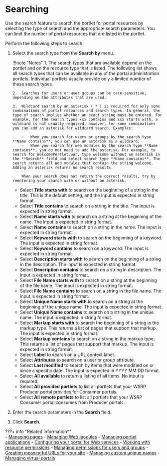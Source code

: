 # Searching

Use the search feature to search the portlet for portal resources by selecting the type of search and the appropriate search parameters. You can limit the number of portal resources that are listed in the portlet.

Perform the following steps to search:

1.  Select the search type from the **Search by** menu.

    !!!note "Notes"
        1.  The search types that are available depend on the portlet and on the resource type that is listed. The following list shows all search types that can be available in any of the portal administration portlets. Individual portlets usually provide only a limited number of these search types.
    
        2.  Searches for users or user groups can be case-sensitive, depending on the attributes that are used.
    
        3.  Wildcard search by an asterisk ( * ) is required for only some combinations of portal resources and search types. In general, the type of search implies whether an exact string must be entered. For example, for the search types xxx contains and xxx starts with, a wildcard is not usually required, however, for some combinations you can add an asterisk for wildcard search. Examples:

            -   When you search for users or groups by the search type **Name contains**, you can use an asterisk as a wildcard.
            -   When you search for web modules by the search type **Name contains**, you do not need to add the asterisk. For example, to search for WelcomePortlet.war, type welcome without an asterisk in the **Search** field and select search type **Name contains**. The search returns all Web modules that contain the string welcome. Adding an asterisk returns no search results.
        
            When your search does not return the correct results, try by reentering your search with or without an asterisk.

    -   Select **Title starts with** to search on the beginning of a string in the title. This is the default setting, and the input is expected in string format.
    -   Select **Title contains** to search on a string in the title. The input is expected in string format.
    -   Select **Name starts with** to search on a string at the beginning of the name. The input is expected in string format.
    -   Select **Name contains** to search on a string in the name. The input is expected in string format.
    -   Select **Keyword starts with** to search on the beginning of a keyword. The input is expected in string format.
    -   Select **Keyword contains** to search on a keyword. The input is expected in string format.
    -   Select **Description starts with** to search on the beginning of a string in the description. The input is expected in string format.
    -   Select **Description contains** to search on a string in description. The input is expected in string format.
    -   Select **File Name starts with** to search on a string at the beginning of the file name. The input is expected in string format.
    -   Select **File Name contains** to search on a string in the file name. The input is expected in string format.
    -   Select **Unique Name starts with** to search on a string at the beginning of the unique name. The input is expected in string format.
    -   Select **Unique Name contains** to search on a string in the unique name. The input is expected in string format.
    -   Select **Markup starts with** to search the beginning of a string in the markup type. This returns a list of pages that support that markup. The input is expected in string format.
    -   Select **Markup contains** to search on a string in the markup type. This returns a list of pages that support that markup. The input is expected in string format.
    -   Select **Label** to search on a URL context label.
    -   Select **Attributes** to search on a user or group attribute.
    -   Select **Last modified** to search by items that were modified on or since a specific date. The input is expected in YYYY MM DD format.
    -   Select **All available** to return a listing of all items. No input is required.
    -   Select **All provided portlets** to list all portlets that your WSRP Producer portal provides for Consumer portals.
    -   Select **All remote portlets** to list all portlets that your WSRP Consumer portal consumes from Producer portals.
2.  Enter the search parameters in the **Search** field.

3.  Click **Search**.


???+ info "Related information*"  
    -   [Managing pages](../../../portal_admin_tools/portal_user_interface/managing_pages/index.md)
    -   [Managing Web modules](../../../../../extend_dx/portlets_development/mng_portlets_apps_widgets/portlet_management/managing_web_modules/index.md)
    -   [Managing portlet applications](../../../../../extend_dx/portlets_development/mng_portlets_apps_widgets/portlet_management/managing_portlet_apps/index.md)
    -   [Configuring your portal for Web services](../../../../../extend_dx/portlets_development/mng_portlets_apps_widgets/portlet_management/cfg_portal_for_webservices/index.md)
    -   [Working with resource permissions](../../../../../deployment/manage/security/people/authorization/controlling_access/working_with_resource_permission/index.md)
    -   [Managing permissions for users and groups](../../../../../deployment/manage/security/people/authorization/controlling_access/user_group_permission/index.md)
    -   [Creating meaningful URLs for your site](../../../../../deployment/manage/config_portal_behavior/h_main_url.md)
    -   [Managing custom unique names](../../../../../build_sites/portal_settings/manage_custom_unique_names/index.md)
    -   [Managing virtual portals](../../../../../build_sites/virtual_portal/wcm_mngpages_virtualportal.md)